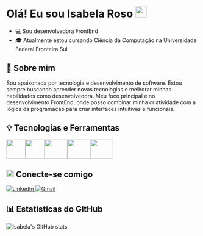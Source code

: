 # Olá! Eu sou Isabela Roso <img src="https://github.com/TheDudeThatCode/TheDudeThatCode/blob/master/Assets/Hi.gif" width="29px">

- 💻 Sou desenvolvedora FrontEnd
- 🎓 Atualmente estou cursando Ciência da Computação na Universidade Federal Fronteira Sul


## 🚀 Sobre mim

Sou apaixonada por tecnologia e desenvolvimento de software. Estou sempre buscando aprender novas tecnologias e melhorar minhas habilidades como desenvolvedora. Meu foco principal é no desenvolvimento FrontEnd, onde posso combinar minha criatividade com a lógica da programação para criar interfaces intuitivas e funcionais.


## 💡 Tecnologias e Ferramentas

<img src="https://cdn.jsdelivr.net/gh/devicons/devicon@latest/icons/html5/html5-plain-wordmark.svg" width="50" height="50"/><img src="https://cdn.jsdelivr.net/gh/devicons/devicon@latest/icons/css3/css3-plain-wordmark.svg" width="50" height="50"/><img src="https://cdn.jsdelivr.net/gh/devicons/devicon@latest/icons/react/react-original.svg" width="60" height="50"/><img src="https://cdn.jsdelivr.net/gh/devicons/devicon@latest/icons/javascript/javascript-plain.svg" width="60" height="50"/><img src="https://cdn.jsdelivr.net/gh/devicons/devicon@latest/icons/typescript/typescript-plain.svg" width="60" height="50"/> 


## <img src="https://github.com/TheDudeThatCode/TheDudeThatCode/blob/master/Assets/Earth.gif" width="20px" height="20"> Conecte-se comigo 
<p align="left">
    <a href="https://www.linkedin.com/in/isabela-roso" target="_blank">
        <img src="https://img.shields.io/badge/-Linkedin-0e76a8?style=flat-square&logo=Linkedin&logoColor=white" alt="LinkedIn"/>
    </a>
    <a href="mailto:isabelaroso11@gmail.com" target="_blank">
        <img src="https://img.shields.io/badge/-Gmail-FF0000?style=flat-square&labelColor=FF0000&logo=gmail&logoColor=white" alt="Gmail"/>
    </a>
</p>


## 📊 Estatísticas do GitHub
![Isabela's GitHub stats](https://github-readme-stats.vercel.app/api?username=RosoIsabela&show_icons=true&theme=radical)


